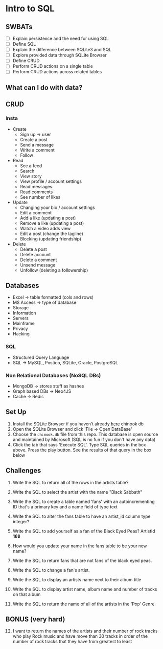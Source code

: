 # Intro to SQL

## SWBATs
*  [ ] Explain persistence and the need for using SQL
*  [ ] Define SQL
*  [ ] Explain the difference between SQLite3 and SQL
*  [ ] Explore provided data through SQLite Browser
*  [ ] Define CRUD
*  [ ] Perform CRUD actions on a single table
*  [ ] Perform CRUD actions across related tables

## What can I do with data?

## CRUD

### Insta
- Create
  * Sign up -> user
  * Create a post
  * Send a message
  * Write a comment
  * Follow
- Read
  * See a feed
  * Search
  * View story
  * View profile / account settings
  * Read messages
  * Read comments
  * See number of likes
- Update
  * Changing your bio / account settings
  * Edit a comment
  * Add a like (updating a post)
  * Remove a like (updating a post)
  * Watch a video adds view
  * Edit a post (change the tagline)
  * Blocking (updating friendship)
- Delete
  * Delete a post
  * Delete account
  * Delete a comment
  * Unsend message
  * Unfollow (deleting a followership)


## Databases
- Excel -> table formatted (cols and rows)
- MS Access -> type of database
- Storage
- Information
- Servers
- Mainframe
- Privacy
- Hacking

### SQL
- Structured Query Language
- SQL -> MySQL, Postico, SQLite, Oracle, PostgreSQL

### Non Relational Databases (NoSQL DBs)
- MongoDB -> stores stuff as hashes
- Graph based DBs -> Neo4JS
- Cache  -> Redis

## Set Up 

1. Install the SQLite Browser if you haven't already [here](http://sqlitebrowser.org/)
chinook db
2. Open the SQLite Browser and click 'File -> Open DataBase'
3. Choose the `chinook.db` file from this repo. This database is open source and maintained by Microsoft (SQL is no fun if you don't have any data)
4. Click the tab that says 'Execute SQL'. Type SQL queries in the box above. Press the play button. See the results of that query in the box below

## Challenges

1. Write the SQL to return all of the rows in the artists table?

2. Write the SQL to select the artist with the name "Black Sabbath"

3. Write the SQL to create a table named 'fans' with an autoincrementing ID that's a primary key and a name field of type text

4. Write the SQL to alter the fans table to have an artist_id column type integer?

5. Write the SQL to add yourself as a fan of the Black Eyed Peas? ArtistId **169**

6. How would you update your name in the fans table to be your new name?

7. Write the SQL to return fans that are not fans of the black eyed peas.

8. Write the SQL to change a fan's artist.

9. Write the SQL to display an artists name next to their album title

10. Write the SQL to display artist name, album name and number of tracks on that album

11. Write the SQL to return the name of all of the artists in the 'Pop' Genre


## BONUS (very hard)

12. I want to return the names of the artists and their number of rock tracks
    who play Rock music
    and have move than 30 tracks
    in order of the number of rock tracks that they have
    from greatest to least


